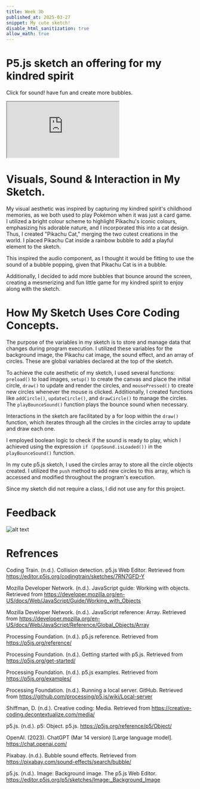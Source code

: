 ```yaml
---
title: Week 3b
published_at: 2025-03-27
snippet: My cute sketch!
disable_html_sanitization: true
allow_math: true
---
```


# P5.js sketch an offering for my kindred spirit

Click for sound! have fun and create more bubbles.

<iframe id="sketch" src="https://editor.p5js.org/Ranianazz/full/YZT9VN_IB"></iframe>

<script type="module">

    const iframe  = document.getElementById ("sketch")
    iframe.width  = iframe.parentNode.scrollWidth
    iframe.height = iframe.width * 9 / 16 + 42

</script>

# Visuals, Sound & Interaction in My Sketch.

My visual aesthetic was inspired by capturing my kindred spirit's childhood memories, as we both used to play Pokémon when it was just a card game. I utilized a bright colour scheme to highlight Pikachu's iconic colours, emphasizing his adorable nature, and I incorporated this into a cat design. Thus, I created "Pikachu Cat," merging the two cutest creations in the world. I placed Pikachu Cat inside a rainbow bubble to add a playful element to the sketch.

This inspired the audio component, as I thought it would be fitting to use the sound of a bubble popping, given that Pikachu Cat is in a bubble.

Additionally, I decided to add more bubbles that bounce around the screen, creating a mesmerizing and fun little game for my kindred spirit to enjoy along with the sketch.

# How My Sketch Uses Core Coding Concepts.

The purpose of the variables in my sketch is to store and manage data that changes during program execution. I utilized these variables for the background image, the Pikachu cat image, the sound effect, and an array of circles. These are global variables declared at the top of the sketch.

To achieve the cute aesthetic of my sketch, I used several functions: `preload()` to load images, `setup()` to create the canvas and place the initial circle, `draw()` to update and render the circles, and `mousePressed()` to create new circles whenever the mouse is clicked. Additionally, I created functions like `addCircle()`, `updateCircle()`, and `drawCircle()` to manage the circles. The `playBounceSound()` function plays the bounce sound when necessary.

Interactions in the sketch are facilitated by a for loop within the `draw()` function, which iterates through all the circles in the circles array to update and draw each one.

I employed boolean logic to check if the sound is ready to play, which I achieved using the expression `if (popSound.isLoaded())` in the `playBounceSound()` function.

In my cute p5.js sketch, I used the circles array to store all the circle objects created. I utilized the `push` method to add new circles to this array, which is accessed and modified throughout the program's execution.

Since my sketch did not require a class, I did not use any for this project.

# Feedback

![alt text](joolie-feedback.png)

# Refrences

Coding Train. (n.d.). Collision detection. p5.js Web Editor. Retrieved from https://editor.p5js.org/codingtrain/sketches/7RN7GFD-Y

Mozilla Developer Network. (n.d.). JavaScript guide: Working with objects. Retrieved from https://developer.mozilla.org/en-US/docs/Web/JavaScript/Guide/Working_with_Objects

Mozilla Developer Network. (n.d.). JavaScript reference: Array. Retrieved from https://developer.mozilla.org/en-US/docs/Web/JavaScript/Reference/Global_Objects/Array

Processing Foundation. (n.d.). p5.js reference. Retrieved from https://p5js.org/reference/

Processing Foundation. (n.d.). Getting started with p5.js. Retrieved from https://p5js.org/get-started/

Processing Foundation. (n.d.). p5.js examples. Retrieved from https://p5js.org/examples/

Processing Foundation. (n.d.). Running a local server. GitHub. Retrieved from https://github.com/processing/p5.js/wiki/Local-server

Shiffman, D. (n.d.). Creative coding: Media. Retrieved from https://creative-coding.decontextualize.com/media/

p5.js. (n.d.). p5: Object. p5.js. https://p5js.org/reference/p5/Object/

OpenAI. (2023). ChatGPT (Mar 14 version) [Large language model]. https://chat.openai.com/

Pixabay. (n.d.). Bubble sound effects. Retrieved from https://pixabay.com/sound-effects/search/bubble/

p5.js. (n.d.). Image: Background image. The p5.js Web Editor. https://editor.p5js.org/p5/sketches/Image:_Background_Image
